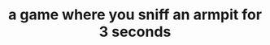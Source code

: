 ---
layout: project
title: a game where you sniff an armpit for 3 seconds
blurb: My first experiment in making comedic vignette-style games in an extremely short amount of time.
year: 2025

id: armpit
category: game
tags: adult vignette browser
type: game
width: 640
height: 360

links:
    - text: "itch.io"
      link: "https://kimeraroyal.itch.io/armpit"
    - text: "Play in Browser!"
      link: "http://kimera.world/projects/games/armpit/"
---